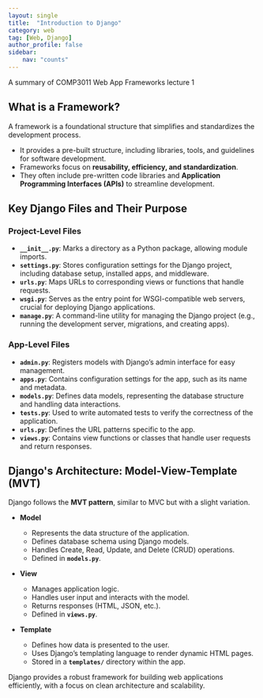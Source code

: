 ```yaml
---
layout: single
title:  "Introduction to Django"
category: web
tag: [Web, Django]
author_profile: false
sidebar:
    nav: "counts"
---
```


A summary of COMP3011 Web App Frameworks lecture 1

## What is a Framework?  
A framework is a foundational structure that simplifies and standardizes the development process.  
- It provides a pre-built structure, including libraries, tools, and guidelines for software development.  
- Frameworks focus on **reusability, efficiency, and standardization**.  
- They often include pre-written code libraries and **Application Programming Interfaces (APIs)** to streamline development.  

## Key Django Files and Their Purpose  

### Project-Level Files  
- **`__init__.py`**: Marks a directory as a Python package, allowing module imports.  
- **`settings.py`**: Stores configuration settings for the Django project, including database setup, installed apps, and middleware.  
- **`urls.py`**: Maps URLs to corresponding views or functions that handle requests.  
- **`wsgi.py`**: Serves as the entry point for WSGI-compatible web servers, crucial for deploying Django applications.  
- **`manage.py`**: A command-line utility for managing the Django project (e.g., running the development server, migrations, and creating apps).  

### App-Level Files  
- **`admin.py`**: Registers models with Django’s admin interface for easy management.  
- **`apps.py`**: Contains configuration settings for the app, such as its name and metadata.  
- **`models.py`**: Defines data models, representing the database structure and handling data interactions.  
- **`tests.py`**: Used to write automated tests to verify the correctness of the application.  
- **`urls.py`**: Defines the URL patterns specific to the app.  
- **`views.py`**: Contains view functions or classes that handle user requests and return responses.  

## Django's Architecture: Model-View-Template (MVT)  
Django follows the **MVT pattern**, similar to MVC but with a slight variation.  

- **Model**  
  - Represents the data structure of the application.  
  - Defines database schema using Django models.  
  - Handles Create, Read, Update, and Delete (CRUD) operations.  
  - Defined in **`models.py`**.  

- **View**  
  - Manages application logic.  
  - Handles user input and interacts with the model.  
  - Returns responses (HTML, JSON, etc.).  
  - Defined in **`views.py`**.  

- **Template**  
  - Defines how data is presented to the user.  
  - Uses Django’s templating language to render dynamic HTML pages.  
  - Stored in a **`templates/`** directory within the app.  

Django provides a robust framework for building web applications efficiently, with a focus on clean architecture and scalability.  

